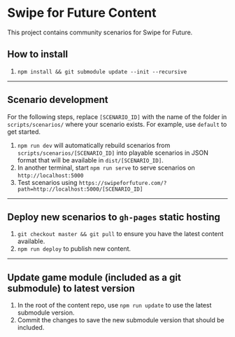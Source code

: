 # Swipe for Future Content

This project contains community scenarios for Swipe for Future.

## How to install

1. `npm install && git submodule update --init --recursive`

---

## Scenario development

For the following steps, replace `[SCENARIO_ID]` with the name of the folder in `scripts/scenarios/` where your scenario exists. For example, use `default` to get started.

1. `npm run dev` will automatically rebuild scenarios from `scripts/scenarios/[SCENARIO_ID]` into playable scenarios in JSON format that will be available in `dist/[SCENARIO_ID]`.
2. In another terminal, start `npm run serve` to serve scenarios on `http://localhost:5000`
3. Test scenarios using `https://swipeforfuture.com/?path=http://localhost:5000/[SCENARIO_ID]`

---

## Deploy new scenarios to `gh-pages` static hosting

1. `git checkout master && git pull` to ensure you have the latest content available.
2. `npm run deploy` to publish new content.

---

## Update game module (included as a git submodule) to latest version

1. In the root of the content repo, use `npm run update` to use the latest submodule version.
2. Commit the changes to save the new submodule version that should be included.
